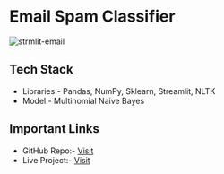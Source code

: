 # Email Spam Classifier

![strmlit-email](https://github.com/Adm-2005/Email-Spam-Classifier/assets/136343806/83f518b4-a0d3-45cf-9f12-736e8d8f9c07)

## Tech Stack
- Libraries:- Pandas, NumPy, Sklearn, Streamlit, NLTK
- Model:- Multinomial Naive Bayes

## Important Links
- GitHub Repo:- [Visit](https://github.com/Adm-2005/Email-Spam-Classifier)
- Live Project:- [Visit](https://email-spam-classifier-f8pp.onrender.com)
